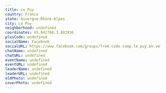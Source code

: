 ```yaml
---
title: Le Puy
country: France
state: Auvergne-Rhône-Alpes
city: Le Puy
neighborhood: undefined
coordinates: 45.042768,3.882936
plusCode: undefined
socialName: Facebook
socialURL: https://www.facebook.com/groups/free.code.camp.le.puy.en.velay
chatName: undefined
chatURL: undefined
eventName: undefined
eventURL: undefined
leaderName: undefined
leaderURL: undefined
oldPhoto: undefined
coverPhoto: undefined
---
```

